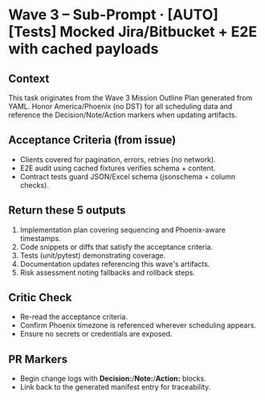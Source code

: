 # Wave 3 – Sub-Prompt · [AUTO] [Tests] Mocked Jira/Bitbucket + E2E with cached payloads

## Context
This task originates from the Wave 3 Mission Outline Plan generated from YAML. Honor America/Phoenix (no DST) for all scheduling data and reference the Decision/Note/Action markers when updating artifacts.

## Acceptance Criteria (from issue)
- Clients covered for pagination, errors, retries (no network).
- E2E audit using cached fixtures verifies schema + content.
- Contract tests guard JSON/Excel schema (jsonschema + column checks).

## Return these 5 outputs
1. Implementation plan covering sequencing and Phoenix-aware timestamps.
2. Code snippets or diffs that satisfy the acceptance criteria.
3. Tests (unit/pytest) demonstrating coverage.
4. Documentation updates referencing this wave's artifacts.
5. Risk assessment noting fallbacks and rollback steps.

## Critic Check
- Re-read the acceptance criteria.
- Confirm Phoenix timezone is referenced wherever scheduling appears.
- Ensure no secrets or credentials are exposed.

## PR Markers
- Begin change logs with **Decision:**/**Note:**/**Action:** blocks.
- Link back to the generated manifest entry for traceability.